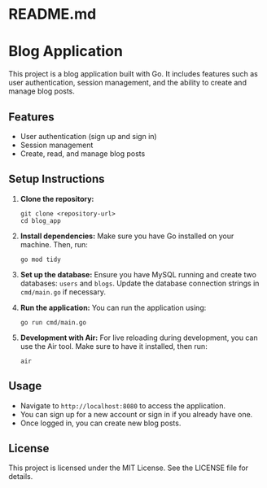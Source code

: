 # README.md

# Blog Application

This project is a blog application built with Go. It includes features such as user authentication, session management, and the ability to create and manage blog posts.

## Features

- User authentication (sign up and sign in)
- Session management
- Create, read, and manage blog posts

## Setup Instructions

1. **Clone the repository:**
   ```
   git clone <repository-url>
   cd blog_app
   ```

2. **Install dependencies:**
   Make sure you have Go installed on your machine. Then, run:
   ```
   go mod tidy
   ```

3. **Set up the database:**
   Ensure you have MySQL running and create two databases: `users` and `blogs`. Update the database connection strings in `cmd/main.go` if necessary.

4. **Run the application:**
   You can run the application using:
   ```
   go run cmd/main.go
   ```

5. **Development with Air:**
   For live reloading during development, you can use the Air tool. Make sure to have it installed, then run:
   ```
   air
   ```

## Usage

- Navigate to `http://localhost:8080` to access the application.
- You can sign up for a new account or sign in if you already have one.
- Once logged in, you can create new blog posts.

## License

This project is licensed under the MIT License. See the LICENSE file for details.
